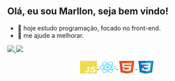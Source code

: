 ## Olá, eu sou Marllon, seja bem vindo!

- 🔭 hoje estudo programação, focado no front-end.
- 💬 me ajude a melhorar.

<div>
  <a href="https://github.com/Toiste">
  <img height="180em" src="https://github-readme-stats.vercel.app/api?username=Toiste&show_icons=true&theme=dark&include_all_commits=true&count_private=true">
  <img height="180em" src="https://github-readme-stats.vercel.app/api/top-langs/?username=Toiste&layout=compact&langs_count=16&theme=dark"/>
</div>
  <div align="center" style="display: inline_block"><br>
  <img align="center" alt="Marl-Js" height="30" width="40" src="https://raw.githubusercontent.com/devicons/devicon/master/icons/javascript/javascript-plain.svg">
  <img align="center" alt="Marl-React" height="30" width="40" src="https://raw.githubusercontent.com/devicons/devicon/master/icons/react/react-original.svg">
  <img align="center" alt="Marl-HTML" height="30" width="40" src="https://raw.githubusercontent.com/devicons/devicon/master/icons/html5/html5-original.svg">
  <img align="center" alt="Marl-CSS" height="30" width="40" src="https://raw.githubusercontent.com/devicons/devicon/master/icons/css3/css3-original.svg">
</div>
